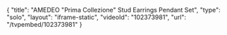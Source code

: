 {
    "title": "AMEDEO \"Prima Collezione\" Stud Earrings   Pendant Set",
    "type": "solo",
    "layout": "iframe-static",
    "videoId": "102373981",
    "url": "\/tvpembed\/102373981"
}